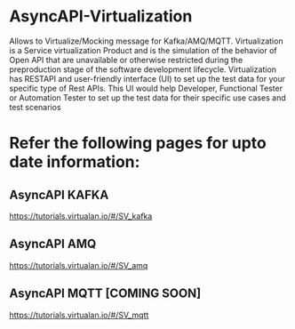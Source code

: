 # AsyncAPI-Virtualization
Allows to Virtualize/Mocking message for Kafka/AMQ/MQTT. Virtualization is a Service virtualization Product and is the simulation of the behavior of Open API that are unavailable or otherwise restricted during the preproduction stage of the software development lifecycle. Virtualization has RESTAPI and user-friendly interface (UI) to set up the test data for your specific type of Rest APIs. This UI would help Developer, Functional Tester or Automation Tester to set up the test data for their specific use cases and test scenarios

# Refer the following pages for upto date information:

## AsyncAPI KAFKA
https://tutorials.virtualan.io/#/SV_kafka

## AsyncAPI AMQ
https://tutorials.virtualan.io/#/SV_amq

## AsyncAPI MQTT [COMING SOON]
https://tutorials.virtualan.io/#/SV_mqtt


